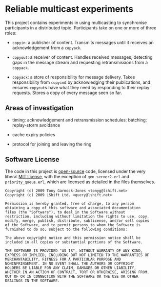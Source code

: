 # Reliable multicast experiments

This project contains experiments in using multicasting to synchronise
participants in a distributed topic. Participants take on one or more
of three roles:

 - `copyin`: a publisher of content. Transmits messages until it
   receives an acknowledgement from a `copyack`.

 - `copyout`: a receiver of content. Handles received messages,
   detecting gaps in the message stream and requesting retransmissions
   from a `copyack`.

 - `copyack`: a store of responsibility for message delivery. Takes
   responsibility from `copyin`s by acknowledging their publications,
   and ensures `copyout`s have what they need by responding to their
   replay requests. Stores a copy of every message seen so far.

## Areas of investigation

 - timing: acknowledgement and retransmission schedules; batching;
   replay-storm avoidance

 - cache expiry policies

 - protocol for joining and leaving the ring

## Software License

The code in this project is [open-source](http://www.opensource.org/)
code, licensed under the very liberal [MIT
license](http://www.opensource.org/licenses/mit-license.php), with the
exception of `gen_server2.erl` and `priority_queue.erl`, which are
licensed as detailed in the files themselves.

    Copyright (c) 2009 Tony Garnock-Jones <tonyg@lshift.net>
    Copyright (c) 2009 LShift Ltd. <query@lshift.net>

    Permission is hereby granted, free of charge, to any person
    obtaining a copy of this software and associated documentation
    files (the "Software"), to deal in the Software without
    restriction, including without limitation the rights to use, copy,
    modify, merge, publish, distribute, sublicense, and/or sell copies
    of the Software, and to permit persons to whom the Software is
    furnished to do so, subject to the following conditions:

    The above copyright notice and this permission notice shall be
    included in all copies or substantial portions of the Software.

    THE SOFTWARE IS PROVIDED "AS IS", WITHOUT WARRANTY OF ANY KIND,
    EXPRESS OR IMPLIED, INCLUDING BUT NOT LIMITED TO THE WARRANTIES OF
    MERCHANTABILITY, FITNESS FOR A PARTICULAR PURPOSE AND
    NONINFRINGEMENT. IN NO EVENT SHALL THE AUTHORS OR COPYRIGHT
    HOLDERS BE LIABLE FOR ANY CLAIM, DAMAGES OR OTHER LIABILITY,
    WHETHER IN AN ACTION OF CONTRACT, TORT OR OTHERWISE, ARISING FROM,
    OUT OF OR IN CONNECTION WITH THE SOFTWARE OR THE USE OR OTHER
    DEALINGS IN THE SOFTWARE.
